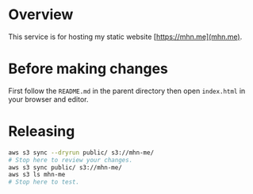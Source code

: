 # Overview

This service is for hosting my static website [https://mhn.me](mhn.me).

# Before making changes

First follow the `README.md` in the parent directory then open `index.html` in your browser and editor.

# Releasing

```bash
aws s3 sync --dryrun public/ s3://mhn-me/
# Stop here to review your changes.
aws s3 sync public/ s3://mhn-me/
aws s3 ls mhn-me
# Stop here to test.
```
